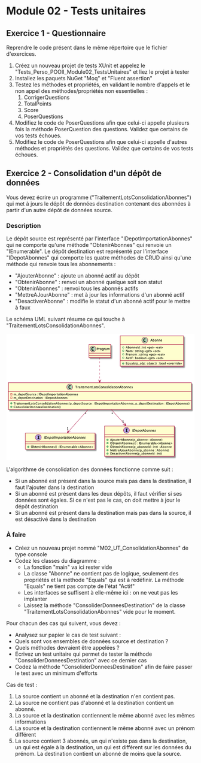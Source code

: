 # Module 02 - Tests unitaires

## Exercice 1 - Questionnaire

Reprendre le code présent dans le même répertoire que le fichier d'exercices.

1. Créez un nouveau projet de tests XUnit et appelez le "Tests_Perso_POOII_Module02_TestsUnitaires" et liez le projet à tester
2. Installez les paquets NuGet "Moq" et "Fluent assertion"
3. Testez les méthodes et propriétés, en validant le nombre d'appels et le non appel des méthodes/propriétés non essentielles :
   1. CorrigerQuestions
   2. TotalPoints
   3. Score
   4. PoserQuestions
4. Modifiez le code de PoserQuestions afin que celui-ci appelle plusieurs fois la méthode PoserQuestion des questions. Validez que certains de vos tests échoues.
5. Modifiez le code de PoserQuestions afin que celui-ci appelle d'autres méthodes et propriétés des questions. Validez que certains de vos tests échoues.

## Exercice 2 - Consolidation d'un dépôt de données

Vous devez écrire un programme ("TraitementLotsConsolidationAbonnes") qui met à jours le dépôt de données destination contenant des abonnées à partir d'un autre dépôt de données source.

### Description

Le dépôt source est représenté par l'interface "IDepotImportationAbonnes" qui ne comporte qu'une méthode "ObtenirAbonnes" qui renvoie un "IEnumerable<Abonne>". Le dépôt destination est représenté par l'interface "IDepotAbonnes" qui comporte les quatre méthodes de CRUD ainsi qu'une méthode qui renvoie tous les abonnements :

- "AjouterAbonne" : ajoute un abonné actif au dépôt
- "ObtenirAbonne" : renvoi un abonné quelque soit son statut
- "ObtenirAbonnes" : renvoi tous les abonnés actifs
- "MettreAJourAbonne" : met à jour les informations d'un abonné actif
- "DesactiverAbonne" : modifie le statut d'un abonné actif pour le mettre à faux

Le schéma UML suivant résume ce qui touche à "TraitementLotsConsolidationAbonnes".

![Diagramme classes Abonnés](../images/Module02_TestsUnitaires/diag/abonnes/Abonnes.png)

L'algorithme de consolidation des données fonctionne comme suit :

- Si un abonné est présent dans la source mais pas dans la destination, il faut l'ajouter dans la destination
- Si un abonné est présent dans les deux dépôts, il faut vérifier si ses données sont égales. Si ce n'est pas le cas, on doit mettre à jour le dépôt destination
- Si un abonné est présent dans la destination mais pas dans la source, il est désactivé dans la destination

### À faire

- Créez un nouveau projet nommé "M02_UT_ConsolidationAbonnes" de type console
- Codez les classes du diagramme :
  - La fonction "main" va ici rester vide
  - La classe "Abonne" ne contient pas de logique, seulement des propriétés et la méthode "Equals" qui est à redéfinir. La méthode "Equals" ne tient pas compte de l'état "Actif"
  - Les interfaces se suffisent à elle-même ici : on ne veut pas les implanter
  - Laissez la méthode "ConsoliderDonneesDestination" de la classe "TraitementLotsConsolidationAbonnes" vide pour le moment.

Pour chacun des cas qui suivent, vous devez :

- Analysez sur papier le cas de test suivant : 
 - Quels sont vos ensembles de données source et destination ?
 - Quels méthodes devraient être appelées ?
- Écrivez un test unitaire qui permet de tester la méthode "ConsoliderDonneesDestination" avec ce dernier cas
- Codez la méthode "ConsoliderDonneesDestination" afin de faire passer le test avec un minimum d'efforts

Cas de test :

1. La source contient un abonné et la destination n'en contient pas.
2. La source ne contient pas d'abonné et la destination contient un abonné.
3. La source et la destination contiennent le même abonné avec les mêmes informations
4. La source et la destination contiennent le même abonné avec un prénom différent
5. La source contient 3 abonnés, un qui n'existe pas dans la destination, un qui est égale à la destination, un qui est différent sur les données du prénom. La destination contient un abonné de moins que la source.
